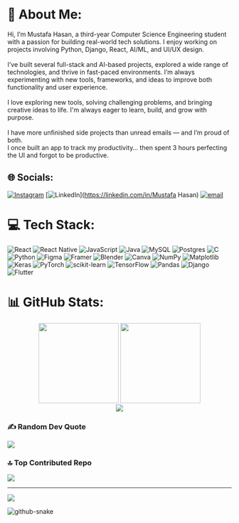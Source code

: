# 💫 About Me:
Hi, I’m Mustafa Hasan, a third-year Computer Science Engineering student with a passion for building real-world tech solutions. I enjoy working on projects involving Python, Django, React, AI/ML, and UI/UX design.<br><br>I’ve built several full-stack and AI-based projects, explored a wide range of technologies, and thrive in fast-paced environments. I’m always experimenting with new tools, frameworks, and ideas to improve both functionality and user experience.<br><br>I love exploring new tools, solving challenging problems, and bringing creative ideas to life. I'm always eager to learn, build, and grow with purpose.<br><br> I have more unfinished side projects than unread emails — and I’m proud of both.<br> I once built an app to track my productivity… then spent 3 hours perfecting the UI and forgot to be productive.


## 🌐 Socials:
[![Instagram](https://img.shields.io/badge/Instagram-%23E4405F.svg?logo=Instagram&logoColor=white)](https://instagram.com/mustafa03hasan) [![LinkedIn](https://img.shields.io/badge/LinkedIn-%230077B5.svg?logo=linkedin&logoColor=white)](https://linkedin.com/in/Mustafa Hasan) [![email](https://img.shields.io/badge/Email-D14836?logo=gmail&logoColor=white)](mailto:mustafaidrishasan3@gmail.com) 

# 💻 Tech Stack:
![React](https://img.shields.io/badge/react-%2320232a.svg?style=for-the-badge&logo=react&logoColor=%2361DAFB) ![React Native](https://img.shields.io/badge/react_native-%2320232a.svg?style=for-the-badge&logo=react&logoColor=%2361DAFB) ![JavaScript](https://img.shields.io/badge/javascript-%23323330.svg?style=for-the-badge&logo=javascript&logoColor=%23F7DF1E) ![Java](https://img.shields.io/badge/java-%23ED8B00.svg?style=for-the-badge&logo=openjdk&logoColor=white) ![MySQL](https://img.shields.io/badge/mysql-4479A1.svg?style=for-the-badge&logo=mysql&logoColor=white) ![Postgres](https://img.shields.io/badge/postgres-%23316192.svg?style=for-the-badge&logo=postgresql&logoColor=white) ![C](https://img.shields.io/badge/c-%2300599C.svg?style=for-the-badge&logo=c&logoColor=white) ![Python](https://img.shields.io/badge/python-3670A0?style=for-the-badge&logo=python&logoColor=ffdd54) ![Figma](https://img.shields.io/badge/figma-%23F24E1E.svg?style=for-the-badge&logo=figma&logoColor=white) ![Framer](https://img.shields.io/badge/Framer-black?style=for-the-badge&logo=framer&logoColor=blue) ![Blender](https://img.shields.io/badge/blender-%23F5792A.svg?style=for-the-badge&logo=blender&logoColor=white) ![Canva](https://img.shields.io/badge/Canva-%2300C4CC.svg?style=for-the-badge&logo=Canva&logoColor=white) ![NumPy](https://img.shields.io/badge/numpy-%23013243.svg?style=for-the-badge&logo=numpy&logoColor=white) ![Matplotlib](https://img.shields.io/badge/Matplotlib-%23ffffff.svg?style=for-the-badge&logo=Matplotlib&logoColor=black) ![Keras](https://img.shields.io/badge/Keras-%23D00000.svg?style=for-the-badge&logo=Keras&logoColor=white) ![PyTorch](https://img.shields.io/badge/PyTorch-%23EE4C2C.svg?style=for-the-badge&logo=PyTorch&logoColor=white) ![scikit-learn](https://img.shields.io/badge/scikit--learn-%23F7931E.svg?style=for-the-badge&logo=scikit-learn&logoColor=white) ![TensorFlow](https://img.shields.io/badge/TensorFlow-%23FF6F00.svg?style=for-the-badge&logo=TensorFlow&logoColor=white) ![Pandas](https://img.shields.io/badge/pandas-%23150458.svg?style=for-the-badge&logo=pandas&logoColor=white) ![Django](https://img.shields.io/badge/django-%23092E20.svg?style=for-the-badge&logo=django&logoColor=white) ![Flutter](https://img.shields.io/badge/Flutter-%2302569B.svg?style=for-the-badge&logo=Flutter&logoColor=white)
# 📊 GitHub Stats:
<div align="center">
  <img height="180em" src="https://github-readme-stats.vercel.app/api?username=MustafaIdrisHasan&theme=tokyonight&hide_border=false&include_all_commits=true&count_private=false" />
  <img height="180em" src="https://github-readme-stats.vercel.app/api/top-langs/?username=MustafaIdrisHasan&theme=tokyonight&hide_border=false&include_all_commits=true&count_private=false&layout=compact&exclude_repo=github-readme-stats" />
</div>

<div align="center">
  <img src="https://github-readme-streak-stats.demolab.com/?user=MustafaIdrisHasan&theme=tokyonight&hide_border=false" />
</div>

### ✍️ Random Dev Quote
![](https://quotes-github-readme.vercel.app/api?type=horizontal&theme=radical)

### 🔝 Top Contributed Repo
![](https://github-contributor-stats.vercel.app/api?username=MustafaIdrisHasan&limit=5&theme=dark&combine_all_yearly_contributions=true)

---
[![](https://visitcount.itsvg.in/api?id=MustafaIdrisHasan&icon=0&color=0)](https://visitcount.itsvg.in)

<!-- Proudly created with GPRM ( https://gprm.itsvg.in ) -->

<picture>
  <source media="(prefers-color-scheme: dark)" srcset="https://raw.githubusercontent.com/tobiasmeyhoefer/tobiasmeyhoefer/output/github-snake-dark.svg" />
  <source media="(prefers-color-scheme: light)" srcset="https://raw.githubusercontent.com/tobiasmeyhoefer/tobiasmeyhoefer/output/github-snake.svg" />
  <img alt="github-snake" src="https://raw.githubusercontent.com/tobiasmeyhoefer/tobiasmeyhoefer/output/github-snake.svg" />
</picture>